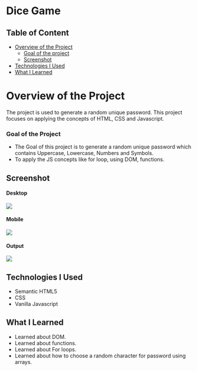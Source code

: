 # Dice Game

## Table of Content

 * [Overview of the Project](#overview-of-the-project)
      * [Goal of the project](#goal-of-the-project)
      * [Screenshot](#screenshot)
 * [Technologies I Used](#technologies-i-used)
 * [What I Learned](#what-i-learned) 

# Overview of the Project
The project is used to generate a random unique password. This project focuses on applying the concepts of HTML, CSS and Javascript.

### Goal of the Project
* The Goal of this project is to generate a random unique password which contains Uppercase, Lowercase, Numbers and Symbols.
* To apply the JS concepts like for loop, using DOM, functions.

## Screenshot

#### Desktop

![](./images/passwordgeneratordesktop.png)

#### Mobile

![](./images/passwordgeneratormobile.png)

#### Output

![](./images/passwordgeneratoroutput.png)


## Technologies I Used
* Semantic HTML5
* CSS
* Vanilla Javascript

## What I Learned
* Learned about DOM.
* Learned about functions.
* Learned about For loops.
* Learned about how to choose a random character for password using arrays.
